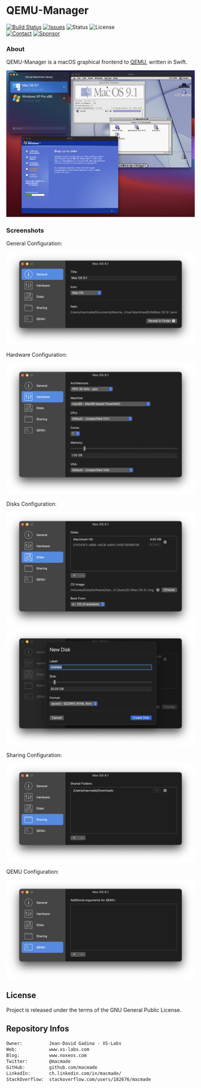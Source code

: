 QEMU-Manager
============

[![Build Status](https://img.shields.io/github/workflow/status/macmade/QEMU-Manager/ci-mac?label=macOS&logo=apple)](https://github.com/macmade/QEMU-Manager/actions/workflows/ci-mac.yaml)
[![Issues](http://img.shields.io/github/issues/macmade/QEMU-Manager.svg?logo=github)](https://github.com/macmade/QEMU-Manager/issues)
![Status](https://img.shields.io/badge/status-active-brightgreen.svg?logo=git)
![License](https://img.shields.io/badge/license-gpl-brightgreen.svg?logo=open-source-initiative)  
[![Contact](https://img.shields.io/badge/follow-@macmade-blue.svg?logo=twitter&style=social)](https://twitter.com/macmade)
[![Sponsor](https://img.shields.io/badge/sponsor-macmade-pink.svg?logo=github-sponsors&style=social)](https://github.com/sponsors/macmade)

### About

QEMU-Manager is a macOS graphical frontend to [QEMU](https://www.qemu.org), written in Swift.

![Screenshot](Assets/Screenshots/Screenshot.png "Screenshot")

### Screenshots

General Configuration:

![General](Assets/Screenshots/General.png "General")

Hardware Configuration:

![Hardware](Assets/Screenshots/Hardware.png "Hardware")

Disks Configuration:

![Disks](Assets/Screenshots/Disks.png "Disks")
![NewDisk](Assets/Screenshots/NewDisk.png "NewDisk")

Sharing Configuration:

![Sharing](Assets/Screenshots/Sharing.png "Sharing")

QEMU Configuration:

![QEMU](Assets/Screenshots/QEMU.png "QEMU")

License
-------

Project is released under the terms of the GNU General Public License.

Repository Infos
----------------

    Owner:          Jean-David Gadina - XS-Labs
    Web:            www.xs-labs.com
    Blog:           www.noxeos.com
    Twitter:        @macmade
    GitHub:         github.com/macmade
    LinkedIn:       ch.linkedin.com/in/macmade/
    StackOverflow:  stackoverflow.com/users/182676/macmade
